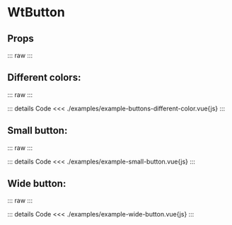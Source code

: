 <script setup>
import Docs from './wt-button-docs.vue';
import ExampleButtonsDifferentColor from './examples/example-buttons-different-color.vue';
import ExampleSmallButton from './examples/example-small-button.vue';
import ExampleWideButton from './examples/example-wide-button.vue';
</script>

# WtButton

## Props
::: raw
<Docs />
:::

## Different colors:
::: raw
<ExampleButtonsDifferentColor />
:::

::: details Code
<<< ./examples/example-buttons-different-color.vue{js}
:::

## Small button:
::: raw
<ExampleSmallButton />
:::

::: details Code
<<< ./examples/example-small-button.vue{js}
:::

## Wide button:
::: raw
<ExampleWideButton />
:::

::: details Code
<<< ./examples/example-wide-button.vue{js}
:::
